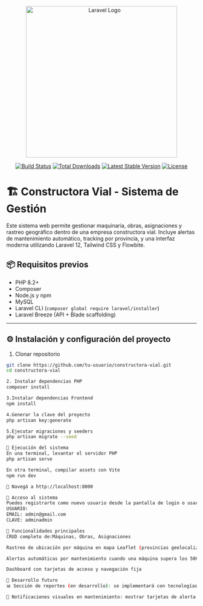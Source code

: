 <p align="center"><a href="https://laravel.com" target="_blank"><img src="https://raw.githubusercontent.com/laravel/art/master/logo-lockup/5%20SVG/2%20CMYK/1%20Full%20Color/laravel-logolockup-cmyk-red.svg" width="400" alt="Laravel Logo"></a></p>

<p align="center">
<a href="https://github.com/laravel/framework/actions"><img src="https://github.com/laravel/framework/workflows/tests/badge.svg" alt="Build Status"></a>
<a href="https://packagist.org/packages/laravel/framework"><img src="https://img.shields.io/packagist/dt/laravel/framework" alt="Total Downloads"></a>
<a href="https://packagist.org/packages/laravel/framework"><img src="https://img.shields.io/packagist/v/laravel/framework" alt="Latest Stable Version"></a>
<a href="https://packagist.org/packages/laravel/framework"><img src="https://img.shields.io/packagist/l/laravel/framework" alt="License"></a>
</p>

## 
# 🏗️ Constructora Vial - Sistema de Gestión

Este sistema web permite gestionar maquinaria, obras, asignaciones y rastreo geográfico dentro de una empresa constructora vial. Incluye alertas de mantenimiento automático, tracking por provincia, y una interfaz moderna utilizando Laravel 12, Tailwind CSS y Flowbite.



## 📦 Requisitos previos

- PHP 8.2+
- Composer
- Node.js y npm
- MySQL 
- Laravel CLI (`composer global require laravel/installer`)
- Laravel Breeze (API + Blade scaffolding)

---

## ⚙️ Instalación y configuración del proyecto

1. Clonar repositorio
```bash
git clone https://github.com/tu-usuario/constructora-vial.git
cd constructora-vial

2. Instalar dependencias PHP
composer install

3.Instalar dependencias Frontend
npm install

4.Generar la clave del proyecto
php artisan key:generate

5.Ejecutar migraciones y seeders
php artisan migrate --seed

🚀 Ejecución del sistema
En una terminal, levantar el servidor PHP
php artisan serve

En otra terminal, compilar assets con Vite
npm run dev

📍 Navegá a http://localhost:8000

🔐 Acceso al sistema
Puedes registrarte como nuevo usuario desde la pantalla de login o usar usuario precargados en el seeder.
USUARIO:
EMAIL: admin@gmail.com
CLAVE: adminadmin

📍 Funcionalidades principales
CRUD completo de:Máquinas, Obras, Asignaciones

Rastreo de ubicación por máquina en mapa Leaflet (provincias geolocalizadas)

Alertas automáticas por mantenimiento cuando una máquina supera los 500 km (En proceso)

Dashboard con tarjetas de acceso y navegación fija

📌 Desarrollo futuro
📊 Sección de reportes (en desarrollo): se implementará con tecnologías como FPDF.

🔔 Notificaciones visuales en mantenimiento: mostrar tarjetas de alerta dinámica y confirmación de reparación.




